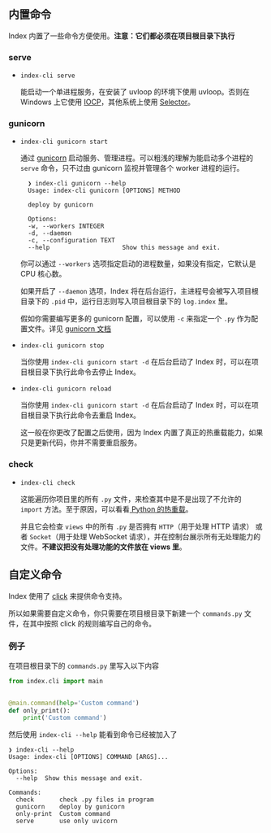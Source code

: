 ## 内置命令

Index 内置了一些命令方便使用。**注意：它们都必须在项目根目录下执行**

### serve

* `index-cli serve`

    能启动一个单进程服务，在安装了 uvloop 的环境下使用 uvloop。否则在 Windows 上它使用 [IOCP](https://docs.python.org/3/library/asyncio-policy.html#asyncio.WindowsProactorEventLoopPolicy)，其他系统上使用 [Selector](https://docs.python.org/3/library/asyncio-policy.html#asyncio.DefaultEventLoopPolicy)。

### gunicorn

* `index-cli gunicorn start`

    通过 [gunicorn](https://gunicorn.org/) 启动服务、管理进程。可以粗浅的理解为能启动多个进程的 `serve` 命令，只不过由 gunicorn 监视并管理各个 worker 进程的运行。

        ❯ index-cli gunicorn --help
        Usage: index-cli gunicorn [OPTIONS] METHOD

        deploy by gunicorn

        Options:
        -w, --workers INTEGER
        -d, --daemon
        -c, --configuration TEXT
        --help                    Show this message and exit.

    你可以通过 `--workers` 选项指定启动的进程数量，如果没有指定，它默认是 CPU 核心数。

    如果开启了 `--daemon` 选项，Index 将在后台运行，主进程号会被写入项目根目录下的 `.pid` 中，运行日志则写入项目根目录下的 `log.index` 里。

    假如你需要编写更多的 gunicorn 配置，可以使用 `-c` 来指定一个 `.py` 作为配置文件。详见 [gunicorn 文档](http://docs.gunicorn.org/en/latest/configure.html#configuration-file)

* `index-cli gunicorn stop`

    当你使用 `index-cli gunicorn start -d` 在后台启动了 Index 时，可以在项目根目录下执行此命令去停止 Index。

* `index-cli gunicorn reload`

    当你使用 `index-cli gunicorn start -d` 在后台启动了 Index 时，可以在项目根目录下执行此命令去重启 Index。

    这一般在你更改了配置之后使用，因为 Index 内置了真正的热重载能力，如果只是更新代码，你并不需要重启服务。

### check

* `index-cli check`

    这能遍历你项目里的所有 `.py` 文件，来检查其中是不是出现了不允许的 `import` 方法。至于原因，可以看看[ Python 的热重载](https://abersheeran.com/articles/Python-Reload/)。

    并且它会检查 `views` 中的所有 `.py` 是否拥有 `HTTP`（用于处理 HTTP 请求） 或者 `Socket`（用于处理 WebSocket 请求），并在控制台展示所有无处理能力的文件。**不建议把没有处理功能的文件放在 views 里**。

## 自定义命令

Index 使用了 [click](https://palletsprojects.com/p/click/) 来提供命令支持。

所以如果需要自定义命令，你只需要在项目根目录下新建一个 `commands.py` 文件，在其中按照 click 的规则编写自己的命令。

### 例子

在项目根目录下的 `commands.py` 里写入以下内容

```python
from index.cli import main


@main.command(help='Custom command')
def only_print():
    print('Custom command')
```

然后使用 `index-cli --help` 能看到命令已经被加入了

```
❯ index-cli --help
Usage: index-cli [OPTIONS] COMMAND [ARGS]...

Options:
  --help  Show this message and exit.

Commands:
  check       check .py files in program
  gunicorn    deploy by gunicorn
  only-print  Custom command
  serve       use only uvicorn
```
